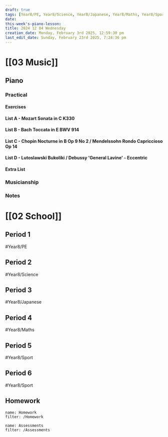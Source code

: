 ```yaml
---
draft: true
tags: [Year8/PE, Year8/Science, Year8/Japanese, Year8/Maths, Year8/Sport]
date: 
this-week's-piano-lesson:
title: 2024 12 04 Wednesday
creation_date: Monday, February 3rd 2025, 12:59:30 pm
last_edit_date: Sunday, February 23rd 2025, 7:24:36 pm
---
```


# [[03 Music]]

## Piano

### Practical

#### Exercises

#### List A - Mozart Sonata in C K330

#### List B - Bach Toccata in E BWV 914

#### List C - Chopin Nocturne in B Op 9 No 2 / Mendelssohn Rondo Capriccioso Op 14

#### List D - Lutoslawski Bukoliki / Debussy 'General Lavine' - Eccentric

#### Extra List

### Musicianship

### Notes

# [[02 School]]

## Period 1

#Year8/PE

## Period 2

#Year8/Science

## Period 3

#Year8/Japanese

## Period 4

#Year8/Maths

## Period 5

#Year8/Sport

## Period 6

#Year8/Sport

## Homework

```todoist
name: Homework
filter: /Homework
```

```todoist
name: Assessments
filter: /Assessments
```
